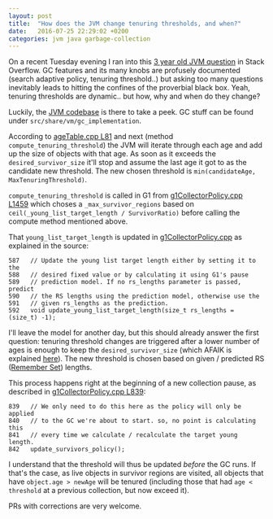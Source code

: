 ```yaml
---
layout: post
title:  "How does the JVM change tenuring thresholds, and when?"
date:   2016-07-25 22:29:02 +0200
categories: jvm java garbage-collection
---
```


On a recent Tuesday evening I ran into this [3 year old JVM
question](https://stackoverflow.com/questions/22350002/how-does-the-dynamic-tenuring-threshold-adjustment-work-in-hotspot-jvm/)
in Stack Overflow.  GC features and its many knobs are profusely
documented (search adaptive policy, tenuring threshold..) but asking too
many questions inevitably leads to hitting the confines of the
proverbial black box.  Yeah, tenuring thresholds are dynamic.. but
how, why and when do they change?

Luckily, the [JVM
codebase](http://hg.openjdk.java.net/jdk8u/jdk8u/hotspot/file/c171546c49b5)
is there to take a peek.  GC stuff can be found under
`src/share/vm/gc_implementation`.

According to [ageTable.cpp
L81](http://hg.openjdk.java.net/jdk8/jdk8/hotspot/file/87ee5ee27509/src/share/vm/gc_implementation/shared/ageTable.cpp#l81)
and next (method `compute_tenuring_threshold`) the JVM will iterate
through each age and add up the size of objects with that age. As soon
as it exceeds the `desired_survivor_size` it'll stop and assume the last
age it got to as the candidate new threshold.  The new chosen threshold
is `min(candidateAge, MaxTenuringThreshold)`.

`compute_tenuring_threshold` is called in G1 from
[g1CollectorPolicy.cpp L1459](http://hg.openjdk.java.net/jdk8/jdk8/hotspot/file/8f07aa079343/src/share/vm/gc_implementation/g1/g1CollectorPolicy.cpp#l1459)
which choses a `_max_survivor_regions` based on
`ceil(_young_list_target_length / SurvivorRatio)` before calling the
compute method mentioned above.

That `young_list_target_length` is updated in
[g1CollectorPolicy.cpp](http://hg.openjdk.java.net/jdk8/jdk8/hotspot/file/8f07aa079343/src/share/vm/gc_implementation/g1/g1CollectorPolicy.cpp#l587)
as explained in the source:

    587   // Update the young list target length either by setting it to the
    588   // desired fixed value or by calculating it using G1's pause
    589   // prediction model. If no rs_lengths parameter is passed, predict
    590   // the RS lengths using the prediction model, otherwise use the
    591   // given rs_lengths as the prediction.
    592   void update_young_list_target_length(size_t rs_lengths = (size_t) -1);

I'll leave the model for another day, but this should already answer the
first question: tenuring threshold changes are triggered after a lower
number of ages is enough to keep the `desired_survivor_size` (which
AFAIK is explained
[here](http://www.oracle.com/technetwork/java/javase/tech/vmoptions-jsp-140102.html)).
The new threshold is chosen based on given / predicted RS ([Remember
Set](https://blogs.oracle.com/g1gc/entry/g1_gc_glossary_of_terms))
lengths.

This process happens right at the beginning of a new collection pause,
as described in
[g1CollectorPolicy.cpp L839](http://hg.openjdk.java.net/jdk8/jdk8/hotspot/file/8f07aa079343/src/share/vm/gc_implementation/g1/g1CollectorPolicy.cpp#l839):

    839   // We only need to do this here as the policy will only be applied
    840   // to the GC we're about to start. so, no point is calculating this
    841   // every time we calculate / recalculate the target young length.
    842   update_survivors_policy();

I understand that the threshold will thus be updated *before* the GC
runs.  If that's the case, as live objects in survivor regions are
visited, all objects that have `object.age > newAge` will be tenured
(including those that had `age < threshold` at a previous collection,
but now exceed it).

PRs with corrections are very welcome.
